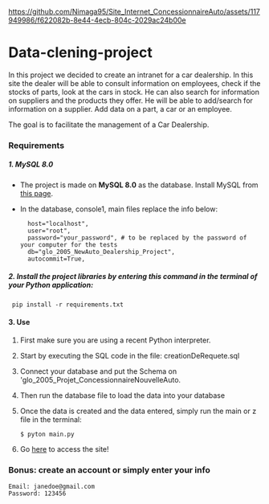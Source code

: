 
https://github.com/Nimaga95/Site_Internet_ConcessionnaireAuto/assets/117949986/f622082b-8e44-4ecb-804c-2029ac24b00e

# Data-clening-project

In this project we decided to create an intranet for a car dealership. In this site the dealer
will be able to consult information on employees, check if the stocks of parts, look at the cars in stock.
He can also search for information on suppliers and the products they offer. He will be able to add/search for information on a supplier. Add data on a part, a car or an employee.

The goal is to facilitate the management of a Car Dealership.

### Requirements

##### 1. MySQL 8.0

- The project is made on **MySQL 8.0** as the database. Install MySQL from [this page](https://dev.mysql.com/downloads/installer/).

- In the database, console1, main files replace the info below:

  ```
    host="localhost",
    user="root",
    password="your_password", # to be replaced by the password of your computer for the tests
    db="glo_2005_NewAuto_Dealership_Project",
    autocommit=True,

  ```

##### 2. Install the project libraries by entering this command in the terminal of your Python application:

```
 pip install -r requirements.txt
```

#### 3. Use

1. First make sure you are using a recent Python interpreter.
2. Start by executing the SQL code in the file: creationDeRequete.sql
3. Connect your database and put the Schema on 'glo_2005_Projet_ConcessionnaireNouvelleAuto.
4. Then run the database file to load the data into your database
5. Once the data is created and the data entered, simply run the main or z file in the terminal:

   ```
   $ pyton main.py
   ```

6. Go [here](http://localhost:5000/home) to access the site!

### Bonus: create an account or simply enter your info
    
        
   ```
   Email: janedoe@gmail.com
   Password: 123456
   ```
